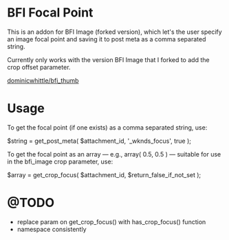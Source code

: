 BFI Focal Point
===============

This is an addon for BFI Image (forked version), which let's the user specify an image focal point and saving it to post meta as a comma separated string.

Currently only works with the version BFI Image that I forked to add the crop offset parameter.

[dominicwhittle/bfi_thumb](https://github.com/dominicwhittle/bfi_thumb)


Usage
=====

To get the focal point (if one exists) as a comma separated string, use:

$string = get_post_meta( $attachment_id, '_wknds_focus', true );


To get the focal point as an array — e.g., array( 0.5, 0.5 ) — suitable for
use in the bfi_image crop parameter, use:

$array = get_crop_focus( $attachment_id, $return_false_if_not_set );



@TODO
=====

- replace param on get_crop_focus() with has_crop_focus() function
- namespace consistently

